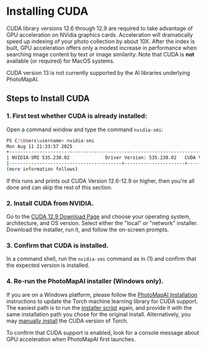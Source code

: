 # Installing CUDA

CUDA library versions 12.6 through 12.9 are required to take advantage of GPU acceleration on NVidia graphics cards. Acceleration will dramatically speed up indexing of your photo collection by about 10X. After the index is built, GPU acceleration offers only a modest increase in performance when searching image content by text or image similarity. Note that CUDA is **not** available (or required) for MacOS systems.

CUDA version 13 is not currently supported by the AI libraries underlying PhotoMapAI.

## Steps to Install CUDA

### 1. First test whether CUDA is already installed:

Open a command window and type the command `nvidia-smi`:

```bash
PS C:\Users\username> nvidia-smi
Mon Aug 11 21:33:57 2025       
+---------------------------------------------------------------------------------------+
| NVIDIA-SMI 535.230.02             Driver Version: 535.230.02   CUDA Version: 12.9     |
|-----------------------------------------+----------------------+----------------------+
(more information follows)
```
If this runs and prints out CUDA Version 12.6-12.9 or higher, then you're all done and can skip the rest of this section.

### 2. Install CUDA from NVIDIA.

Go to the [CUDA 12.9 Download Page](https://developer.nvidia.com/cuda-12-9-0-download-archive) and choose your operating system, architecture, and OS version. Select either the "local" or "network" installer. Download the installer, run it, and follow the on-screen prompts.

### 3. Confirm that CUDA is installed.

In a command shell, run the `nvidia-smi` command as in (1) and confirm that the expected version is installed.

### 4. Re-run the PhotoMapAI installer (Windows only).

If you are on a Windows platform, please follow the [PhotoMapAI Installation](../installation.md) instructions to update the Torch machine learning library for CUDA support. The easiest path is to run the [installer script](../installation.md#2-run-the-installer-script) again, and provide it with the same installation path you chose for the original install. Alternatively, you may [manually install](../installation.md#manual-installation) the CUDA version of Torch.

To confirm that CUDA support is enabled, look for a console message about GPU acceleration when PhotoMapAI first launches.


